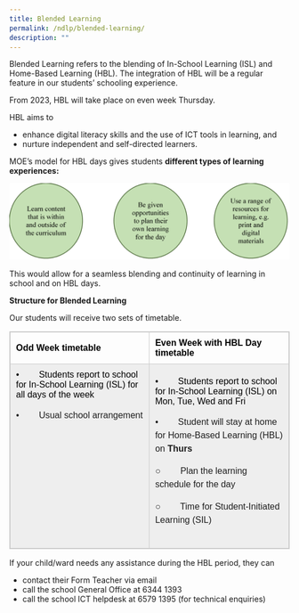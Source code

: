 ```yaml
---
title: Blended Learning
permalink: /ndlp/blended-learning/
description: ""
---
```

Blended Learning refers to the blending of In-School Learning (ISL) and Home-Based Learning (HBL). The integration of HBL will be a regular feature in our students’ schooling experience.

From 2023, HBL will take place on even week Thursday.

HBL aims to
*	enhance digital literacy skills and the use of ICT tools in learning, and
*	nurture independent and self-directed learners.

MOE’s model for HBL days gives students **different types of learning experiences:**

![Bl1](/images/BL1-1.png)

This would allow for a seamless blending and continuity of learning in school and on HBL days.

**Structure for Blended Learning**

Our students will receive two sets of timetable.

<table width="0" style="box-sizing: border-box; border: 1px solid rgba(0, 0, 0, 0.2); border-collapse: collapse; color: rgb(0, 0, 0); font-family: Montserrat, &quot;Noto Sans SC&quot;, sans-serif; font-size: medium; font-style: normal; font-variant-ligatures: normal; font-variant-caps: normal; font-weight: 400; letter-spacing: normal; orphans: 2; text-align: start; text-transform: none; white-space: normal; widows: 2; word-spacing: 0px; -webkit-text-stroke-width: 0px; text-decoration-thickness: initial; text-decoration-style: initial; text-decoration-color: initial;"><tbody style="box-sizing: border-box;"><tr style="box-sizing: border-box;"><td width="305" style="box-sizing: border-box; padding: 10px; border: 1px solid rgb(204, 204, 204);"><strong style="box-sizing: border-box; font-weight: bolder;">Odd Week timetable</strong></td><td width="314" style="box-sizing: border-box; padding: 10px; border: 1px solid rgb(204, 204, 204);"><strong style="box-sizing: border-box; font-weight: bolder;">Even Week with HBL Day timetable</strong></td></tr><tr style="box-sizing: border-box; background: rgb(238, 238, 238);"><td width="305" style="box-sizing: border-box; padding: 10px; border: 1px solid rgb(204, 204, 204);">•&nbsp;&nbsp;&nbsp;&nbsp;&nbsp;&nbsp;&nbsp; Students report to school for In-School Learning (ISL) for all days of the week<p style="box-sizing: border-box; line-height: 1.5; font-weight: 400; color: rgb(30, 30, 30); font-size: 1em;"></p><p style="box-sizing: border-box; line-height: 1.5; font-weight: 400; color: rgb(30, 30, 30); font-size: 1em;">•&nbsp;&nbsp;&nbsp;&nbsp;&nbsp;&nbsp;&nbsp; Usual school arrangement</p><p style="box-sizing: border-box; line-height: 1.5; font-weight: 400; color: rgb(30, 30, 30); font-size: 1em;">&nbsp;</p><p style="box-sizing: border-box; line-height: 1.5; font-weight: 400; color: rgb(30, 30, 30); font-size: 1em;">&nbsp;</p><p style="box-sizing: border-box; line-height: 1.5; font-weight: 400; color: rgb(30, 30, 30); font-size: 1em;">&nbsp;</p><p style="box-sizing: border-box; line-height: 1.5; font-weight: 400; color: rgb(30, 30, 30); font-size: 1em;">&nbsp;</p><p style="box-sizing: border-box; line-height: 1.5; font-weight: 400; color: rgb(30, 30, 30); font-size: 1em;">&nbsp;</p></td><td width="314" style="box-sizing: border-box; padding: 10px; border: 1px solid rgb(204, 204, 204);">•&nbsp;&nbsp;&nbsp;&nbsp;&nbsp;&nbsp;&nbsp; Students report to school for In-School Learning (ISL) on Mon, Tue, Wed and Fri<p style="box-sizing: border-box; line-height: 1.5; font-weight: 400; color: rgb(30, 30, 30); font-size: 1em;"></p><p style="box-sizing: border-box; line-height: 1.5; font-weight: 400; color: rgb(30, 30, 30); font-size: 1em;">•&nbsp;&nbsp;&nbsp;&nbsp;&nbsp;&nbsp;&nbsp; Student will stay at home for Home-Based Learning (HBL) on<span>&nbsp;</span><strong style="box-sizing: border-box; font-weight: bolder;">Thurs</strong></p><p style="box-sizing: border-box; line-height: 1.5; font-weight: 400; color: rgb(30, 30, 30); font-size: 1em;">○&nbsp;&nbsp;&nbsp;&nbsp;&nbsp;&nbsp;&nbsp; Plan the learning schedule for the day</p><p style="box-sizing: border-box; line-height: 1.5; font-weight: 400; color: rgb(30, 30, 30); font-size: 1em;">○&nbsp;&nbsp;&nbsp;&nbsp;&nbsp;&nbsp;&nbsp; Time for Student-Initiated Learning (SIL)</p></td></tr></tbody></table>


If your child/ward needs any assistance during the HBL period, they can

*   contact their Form Teacher via email
*   call the school General Office at 6344 1393
*   call the school ICT helpdesk at 6579 1395 (for technical enquiries)